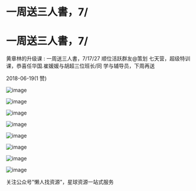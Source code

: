 # 一周送三人書，7/

# 一周送三人書，7/

黄章林的升级课 : 一周送三人書，7/17/27 顺位活跃群友@策划 七天营，超级特训课，恭喜任华国.崔媛媛与胡超三位班长/同 学与辅导员，下周再送

2018-06-19(1 赞)

![image](img/Image_124.png)

![image](img/Image_125.png)

![image](img/Image_126.png)

![image](img/Image_127.png)

![image](img/Image_128.png)

![image](img/Image_129.png)

![image](img/Image_130.png)

![image](img/Image_131.png)

关注公众号"懒人找资源"，星球资源一站式服务
